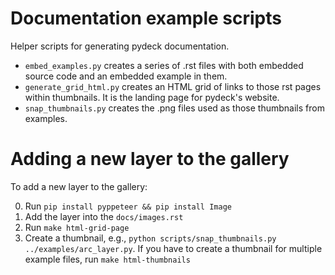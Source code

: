 Documentation example scripts
=============================

Helper scripts for generating pydeck documentation.

* `embed_examples.py` creates a series of .rst files with both embedded source code
   and an embedded example in them.
* `generate_grid_html.py` creates an HTML grid of links to those rst pages within thumbnails.
   It is the landing page for pydeck's website.
* `snap_thumbnails.py` creates the .png files used as those thumbnails from examples.


Adding a new layer to the gallery
=================================

To add a new layer to the gallery:

0) Run `pip install pyppeteer && pip install Image`
1) Add the layer into the `docs/images.rst`
2) Run `make html-grid-page`
3) Create a thumbnail, e.g., `python scripts/snap_thumbnails.py ../examples/arc_layer.py`.
   If you have to create a thumbnail for multiple example files, run `make html-thumbnails`
